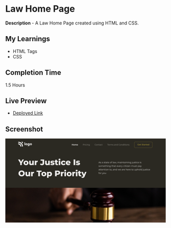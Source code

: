 # Law Home Page
**Description** - A Law Home Page created using HTML and CSS.

## My Learnings
- HTML Tags 
- CSS 

## Completion Time
1.5 Hours

## Live Preview
- [Deployed Link](https://gleaming-lolly-f9dd99.netlify.app/)

## Screenshot
![Thumbnail](./thumbnail.png)
